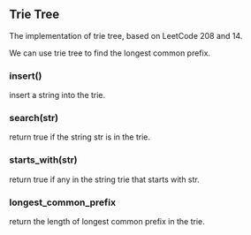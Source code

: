 ## Trie Tree

The implementation of trie tree, based on LeetCode 208 and 14.

We can use trie tree to find the longest common prefix.

### insert()

insert a string into the trie.

### search(str)

return true if the string str is in the trie.

### starts_with(str)

return true if any in the string trie that starts with str. 

### longest_common_prefix

return the length of longest common prefix in the trie.